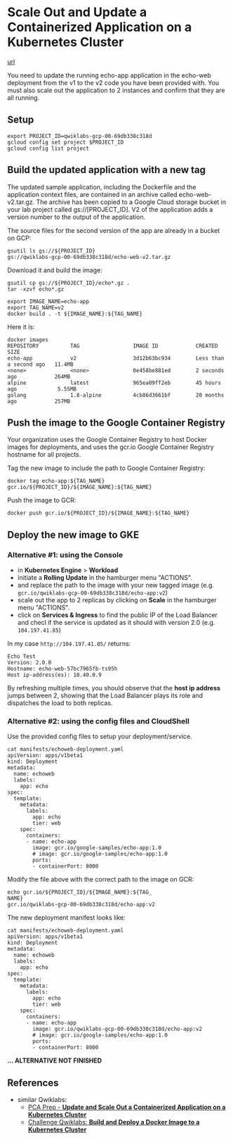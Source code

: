 # Scale Out and Update a Containerized Application on a Kubernetes Cluster

[url](https://google.qwiklabs.com/focuses/1739?parent=catalog)

You need to update the running echo-app application in the echo-web deployment from the v1 to the v2 code you have been provided with. You must also scale out the application to 2 instances and confirm that they are all running.


## Setup

```
export PROJECT_ID=qwiklabs-gcp-00-69db338c318d
gcloud config set project $PROJECT_ID
gcloud config list project
```


## Build the updated application with a new tag

The updated sample application, including the Dockerfile and the application context files, are contained in an archive called echo-web-v2.tar.gz. The archive has been copied to a Google Cloud storage bucket in your lab project called gs://[PROJECT_ID]. V2 of the application adds a version number to the output of the application.


The source files for the second version of the app are already in a bucket on GCP:

```
gsutil ls gs://${PROJECT_ID}
gs://qwiklabs-gcp-00-69db338c318d/echo-web-v2.tar.gz
```

Download it and build the image:

```
gsutil cp gs://${PROJECT_ID}/echo*.gz .
tar -xzvf echo*.gz

export IMAGE_NAME=echo-app
export TAG_NAME=v2
docker build . -t ${IMAGE_NAME}:${TAG_NAME}
```

Here it is:

```
docker images
REPOSITORY          TAG                 IMAGE ID            CREATED                  SIZE
echo-app            v2                  3d12b63bc934        Less than a second ago   11.4MB
<none>              <none>              0e458be881ed        2 seconds ago            264MB
alpine              latest              965ea09ff2eb        45 hours ago             5.55MB
golang              1.8-alpine          4cb86d3661bf        20 months ago            257MB
```

## Push the image to the Google Container Registry

Your organization uses the Google Container Registry to host Docker images for deployments, and uses the gcr.io Google Container Registry hostname for all projects.

Tag the new image to include the path to Google Container Registry:

```
docker tag echo-app:${TAG_NAME} gcr.io/${PROJECT_ID}/${IMAGE_NAME}:${TAG_NAME}
```

Push the image to GCR:

```
docker push gcr.io/${PROJECT_ID}/${IMAGE_NAME}:${TAG_NAME}
```


## Deploy the new image to GKE

### Alternative #1: using the Console


- in **Kubernetes Engine** > **Workload**
- initiate a **Rolling Update** in the hamburger menu "ACTIONS".
- and replace the path to the image with your new tagged image (e.g. `gcr.io/qwiklabs-gcp-00-69db338c318d/echo-app:v2`)
- scale out the app to 2 replicas by clicking on **Scale** in the hamburger menu "ACTIONS".
- click on **Services & Ingress** to find the public IP of the Load Balancer and checl if the service is updated as it should with version 2.0 (e.g. `104.197.41.85`)

In my case `http://104.197.41.85/` returns:

```
Echo Test
Version: 2.0.0
Hostname: echo-web-57bc7965fb-ts95h
Host ip-address(es): 10.40.0.9
```

By refreshing multiple times, you should observe that the **host ip address** jumps between 2, showing that the Load Balancer plays its role and dispatches the load to both replicas.

### Alternative #2: using the config files and CloudShell


Use the provided config files to setup your deployment/service.

```
cat manifests/echoweb-deployment.yaml
apiVersion: apps/v1beta1
kind: Deployment
metadata:
  name: echoweb
  labels:
    app: echo
spec:
  template:
    metadata:
      labels:
        app: echo
        tier: web
    spec:
      containers:
      - name: echo-app
        image: gcr.io/google-samples/echo-app:1.0
        # image: gcr.io/google-samples/echo-app:1.0
        ports:
        - containerPort: 8000
```


Modify the file above with the correct path to the image on GCR: 

```
echo gcr.io/${PROJECT_ID}/${IMAGE_NAME}:${TAG_
NAME}
gcr.io/qwiklabs-gcp-00-69db338c318d/echo-app:v2
```

The new deployment manifest looks like: 

```
cat manifests/echoweb-deployment.yaml
apiVersion: apps/v1beta1
kind: Deployment
metadata:
  name: echoweb
  labels:
    app: echo
spec:
  template:
    metadata:
      labels:
        app: echo
        tier: web
    spec:
      containers:
      - name: echo-app
        image: gcr.io/qwiklabs-gcp-00-69db338c318d/echo-app:v2
        # image: gcr.io/google-samples/echo-app:1.0
        ports:
        - containerPort: 8000
```

 **... ALTERNATIVE NOT FINISHED**

## References

- similar Qwiklabs:
   - [PCA Prep - **Update and Scale Out a Containerized Application on a Kubernetes Cluster**](https://github.com/Patechoc/GCP_memo/blob/master/cloud_architect/lab_graded_ScaleOut_containerized_app_on_GKE.md)
   - [Challenge Qwiklabs: **Build and Deploy a Docker Image to a Kubernetes Cluster**](https://github.com/Patechoc/GCP_memo/tree/master/cloud_architect/challenge_GCP_Architecture/Build_and_Deploy_a_Docker_Image_to_a_Kubernetes_Cluster)